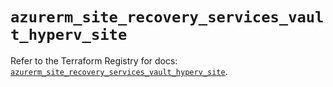# `azurerm_site_recovery_services_vault_hyperv_site`

Refer to the Terraform Registry for docs: [`azurerm_site_recovery_services_vault_hyperv_site`](https://registry.terraform.io/providers/hashicorp/azurerm/4.3.0/docs/resources/site_recovery_services_vault_hyperv_site).
